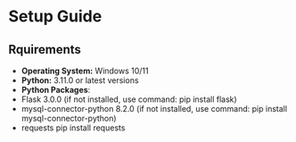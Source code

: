 # Setup Guide
## Rquirements

* **Operating System:** Windows 10/11
* **Python:** 3.11.0 or latest versions
* **Python Packages**:
* Flask 3.0.0 (if not installed, use command: pip install flask)
* mysql-connector-python 8.2.0 (if not installed, use command: pip install mysql-connector-python)
* requests pip install requests
